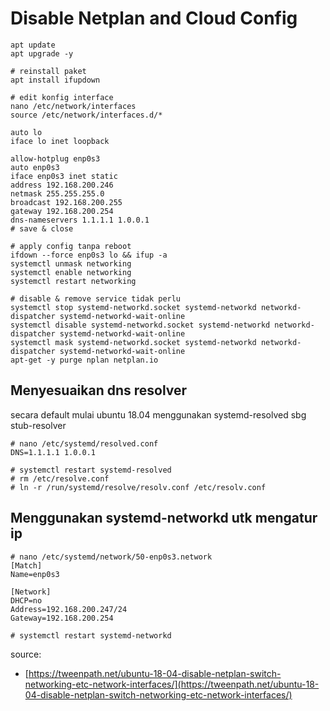 # Disable Netplan and Cloud Config

```
apt update
apt upgrade -y

# reinstall paket
apt install ifupdown

# edit konfig interface
nano /etc/network/interfaces
source /etc/network/interfaces.d/*

auto lo
iface lo inet loopback

allow-hotplug enp0s3
auto enp0s3
iface enp0s3 inet static
address 192.168.200.246
netmask 255.255.255.0
broadcast 192.168.200.255
gateway 192.168.200.254
dns-nameservers 1.1.1.1 1.0.0.1
# save & close

# apply config tanpa reboot
ifdown --force enp0s3 lo && ifup -a
systemctl unmask networking
systemctl enable networking
systemctl restart networking

# disable & remove service tidak perlu
systemctl stop systemd-networkd.socket systemd-networkd networkd-dispatcher systemd-networkd-wait-online
systemctl disable systemd-networkd.socket systemd-networkd networkd-dispatcher systemd-networkd-wait-online
systemctl mask systemd-networkd.socket systemd-networkd networkd-dispatcher systemd-networkd-wait-online
apt-get -y purge nplan netplan.io
```

## Menyesuaikan dns resolver

secara default mulai ubuntu 18.04 menggunakan systemd-resolved sbg stub-resolver

```
# nano /etc/systemd/resolved.conf
DNS=1.1.1.1 1.0.0.1

# systemctl restart systemd-resolved
# rm /etc/resolve.conf
# ln -r /run/systemd/resolve/resolv.conf /etc/resolv.conf
```

## Menggunakan systemd-networkd utk mengatur ip

```
# nano /etc/systemd/network/50-enp0s3.network
[Match]
Name=enp0s3

[Network]
DHCP=no
Address=192.168.200.247/24
Gateway=192.168.200.254

# systemctl restart systemd-networkd
```

source:
- [https://tweenpath.net/ubuntu-18-04-disable-netplan-switch-networking-etc-network-interfaces/](https://tweenpath.net/ubuntu-18-04-disable-netplan-switch-networking-etc-network-interfaces/)


